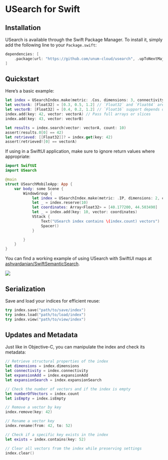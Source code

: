 # USearch for Swift

## Installation

USearch is available through the Swift Package Manager.
To install it, simply add the following line to your `Package.swift`:

```swift
dependencies: [
    .package(url: "https://github.com/unum-cloud/usearch", .upToNextMajor(from: "2.0.0"))
]
```

## Quickstart

Here’s a basic example:

```swift
let index = USearchIndex.make(metric: .Cos, dimensions: 3, connectivity: 8)
let vectorA: [Float32] = [0.3, 0.5, 1.2] // `Float32` and `Float64` are always supported
let vectorB: [Float32] = [0.4, 0.2, 1.2] // `Float16` support depends on the OS and hardware
index.add(key: 42, vector: vectorA) // Pass full arrays or slices
index.add(key: 43, vector: vectorB)

let results = index.search(vector: vectorA, count: 10)
assert(results.0[0] == 42)
let retrieved: [[Float32]]? = index.get(key: 42)
assert(retrieved![0] == vectorA)
```

If using in a SwiftUI application, make sure to ignore return values where appropriate:

```swift
import SwiftUI
import USearch

@main
struct USearchMobileApp: App {
    var body: some Scene {
        WindowGroup {
            let index = USearchIndex.make(metric: .IP, dimensions: 2, connectivity: 16, quantization: .F32)
            let _ = index.reserve(10)
            let coordinates: Array<Float32> = [40.177200, 44.503490]
            let _ = index.add(key: 10, vector: coordinates)            
            VStack {
                Text("USearch index contains \(index.count) vectors")
                Spacer()
            }

        }
    }
}
```

You can find a working example of using USearch with SwiftUI maps at [ashvardanian/SwiftSemanticSearch](https://github.com/ashvardanian/SwiftSemanticSearch).

[![](https://media.githubusercontent.com/media/ashvardanian/SwiftSemanticSearch/main/USearch%2BSwiftUI.gif)](https://github.com/ashvardanian/SwiftSemanticSearch)

## Serialization

Save and load your indices for efficient reuse:

```swift
try index.save("path/to/save/index")
try index.load("path/to/load/index")
try index.view("path/to/view/index")
```

## Updates and Metadata

Just like in Objective-C, you can manipulate the index and check its metadata:

```swift
// Retrieve structural properties of the index
let dimensions = index.dimensions
let connectivity = index.connectivity
let expansionAdd = index.expansionAdd
let expansionSearch = index.expansionSearch

// Check the number of vectors and if the index is empty
let numberOfVectors = index.count
let isEmpty = index.isEmpty

// Remove a vector by key
index.remove(key: 42)

// Rename a vector key
index.rename(from: 42, to: 52)

// Check if a specific key exists in the index
let exists = index.contains(key: 52)

// Clear all vectors from the index while preserving settings
index.clear()
```
